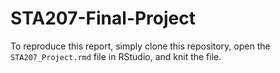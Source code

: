# STA207-Final-Project

To reproduce this report, simply clone this repository, open the `STA207_Project.rmd` file in RStudio, and knit the file.
